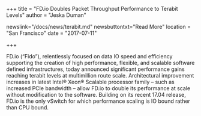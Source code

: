 +++
title = "FD.io Doubles Packet Throughput Performance to Terabit Levels"
author = "Jeska Duman"

newslink="/docs/news/terabit.md"
newsbuttontxt="Read More"
location = "San Francisco"
date = "2017-07-11"

+++

FD.io (“Fido”), relentlessly focused on data IO speed and efficiency supporting the creation of high performance, flexible, and scalable software defined infrastructures, today announced significant performance gains reaching terabit levels at multimillion route scale. Architectural improvement increases in latest Intel® Xeon® Scalable processor family – such as increased PCIe bandwidth – allow FD.io to double its performance at scale without modification to the software. Building on its recent 17.04 release, FD.io is the only vSwitch for which performance scaling is IO bound rather than CPU bound.
